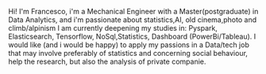 Hi! I'm Francesco,
i'm a Mechanical Engineer with a Master(postgraduate) in Data Analytics,
and i'm passionate about statistics,AI, old cinema,photo and climb/alpinism
I am currently deepening my studies in: Pyspark, Elasticsearch, Tensorflow, NoSql,Statistics, Dashboard (PowerBi/Tableau).
I would like (and i would be happy) to apply my passions in a Data/tech job that may involve preferably of statistics and concerning social behaviour,
help the research, but also the analysis of private companie.
